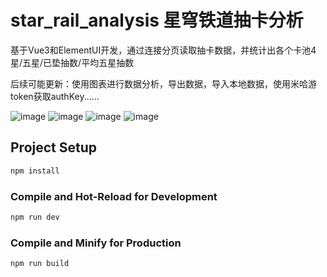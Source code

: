 # star_rail_analysis 星穹铁道抽卡分析

基于Vue3和ElementUI开发，通过连接分页读取抽卡数据，并统计出各个卡池4星/五星/已垫抽数/平均五星抽数

后续可能更新：使用图表进行数据分析，导出数据，导入本地数据，使用米哈游token获取authKey......

![image](https://user-images.githubusercontent.com/52365743/236595653-27992516-c9f6-464a-bc10-f9c8af7801e6.png)
![image](https://user-images.githubusercontent.com/52365743/236595671-0f3b3c93-ac06-493e-8c60-0b2862e2c451.png)
![image](https://user-images.githubusercontent.com/52365743/236595682-8270af13-9b0d-4337-aebd-74dbeb91ae29.png)
![image](https://user-images.githubusercontent.com/52365743/236595689-36d13f71-9aa1-4a84-b000-b5e12e8630d2.png)

## Project Setup

```sh
npm install
```

### Compile and Hot-Reload for Development

```sh
npm run dev
```

### Compile and Minify for Production

```sh
npm run build
```
